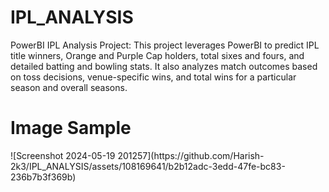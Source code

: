 # IPL_ANALYSIS
PowerBI IPL Analysis Project: This project leverages PowerBI to predict IPL title winners, Orange and Purple Cap holders, total sixes and fours, and detailed batting and bowling stats. It also analyzes match outcomes based on toss decisions, venue-specific wins, and total wins for a particular season and overall seasons.
<h1>Image Sample</h1>
![Screenshot 2024-05-19 201257](https://github.com/Harish-2k3/IPL_ANALYSIS/assets/108169641/b2b12adc-3edd-47fe-bc83-236b7b3f369b)
